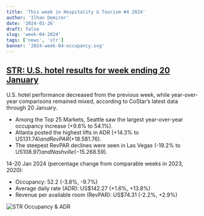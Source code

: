 ```yaml
---
title: 'This week in Hospitality & Tourism #4 2024'
author: 'Ilhan Demirer'
date: '2024-01-26'
draft: false
slug: 'week-04-2024'
tags: ['news', 'str']
banner: '2024-week-04-occupancy.svg'
---
```


## [STR: U.S. hotel results for week ending 20 January](https://str.com/press-release/us-hotel-results-week-ending-20-january)

U.S. hotel performance decreased from the previous week, while year-over-year comparisons remained mixed, according to CoStar’s latest data through 20 January.

- Among the Top 25 Markets, Seattle saw the largest year-over-year occupancy increase (+9.6% to 54.1%).
- Atlanta posted the highest lifts in ADR (+14.3% to US$131.74) and RevPAR (+18.5% to US$81.76).
- The steepest RevPAR declines were seen in Las Vegas (-19.2% to US$108.97) and Nashville (-15.2% to US$68.59).

14-20 Jan 2024 (percentage change from comparable weeks in 2023, 2020):

- Occupancy: 52.2 (-3.8%, -9.7%)
- Average daily rate (ADR): US$142.27 (+1.6%, +13.8%)
- Revenue per available room (RevPAR): US$74.31 (-2.2%, +2.9%)

![STR Occupancy & ADR](/images/blogimages/2024-week-04-occupancy.svg)
